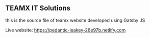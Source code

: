 
## TEAMX IT Solutions 

this is the source file of teamx website developed using Gatsby JS

Live website: https://pedantic-leakey-26e97b.netlify.com